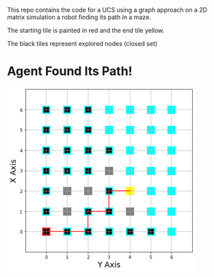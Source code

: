 This repo contains the code for a UCS using a graph approach on a 2D matrix simulation a robot finding its path in a maze.

The starting tile is painted in red and the end tile yellow.

The black tiles represent explored nodes (closed set)


# Agent Found Its Path!
![Agent Found Its Path!](UCS_graph.png)


